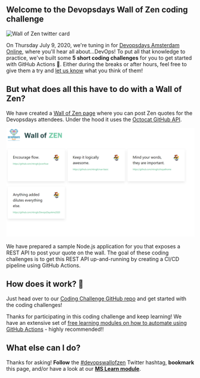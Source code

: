 ## Welcome to the Devopsdays Wall of Zen coding challenge

![Wall of Zen twitter card](./assets/devopswallofzen.png)

On Thursday July 9, 2020, we're tuning in for [Devopsdays Amsterdam Online](https://devopsdays.org/events/2020-amsterdam/welcome/), where you'll hear all about...DevOps! To put all that knowledge to practice, we've built some **5 short coding challenges** for you to get started with GitHub Actions 🚀. Either during the breaks or after hours, feel free to give them a try and [let us know](https://twitter.com/msdev_we) what you think of them!

## But what does all this have to do with a Wall of Zen?

We have created a [Wall of Zen page](https://aka.ms/wallofzen) where you can post Zen quotes for the Devopsdays attendees. Under the hood it uses the [Octocat GitHub API](https://api.github.com/octocat).

![Wall of Zen web page](./assets/wallofzen.png)

We have prepared a sample Node.js application for you that exposes a REST API to post your quote on the wall. The goal of these coding challenges is to get this REST API up-and-running by creating a CI/CD pipeline using GitHub Actions.


## How does it work? 🧰

Just head over to our [Coding Challenge GitHub repo](https://github.com/GitHub-Coding-Challenge/devopsdaysams-actions) and get started with the coding challenges!

Thanks for participating in this coding challenge and keep learning! We have an extensive set of [free learning modules on how to automate using GitHub Actions](https://docs.microsoft.com/en-us/learn/paths/automate-workflow-github-actions/?ocid=aid3016779) - highly recommended!!


## What else can I do?

Thanks for asking! **Follow** the [#devopswallofzen](https://twitter.com/search?q=%23devopswallofzen) Twitter hashtag, **bookmark** this page, and/or have a look at our [**MS Learn module**](https://docs.microsoft.com/en-us/learn/paths/automate-workflow-github-actions/?ocid=aid3016779).
